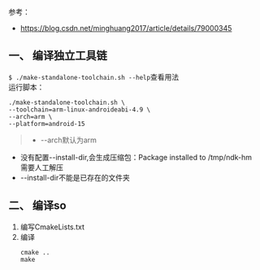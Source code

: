 参考：
* https://blog.csdn.net/minghuang2017/article/details/79000345

## 一、 编译独立工具链
`$ ./make-standalone-toolchain.sh --help`查看用法  
运行脚本：  
```
./make-standalone-toolchain.sh \
--toolchain=arm-linux-androideabi-4.9 \
--arch=arm \
--platform=android-15
```
>* --arch默认为arm  
* 没有配置--install-dir,会生成压缩包：Package installed to /tmp/ndk-hm  
  需要人工解压  
* --install-dir不能是已存在的文件夹


## 二、 编译so
1. 编写CmakeLists.txt
2. 编译
   ```
   cmake ..
   make
   ```
